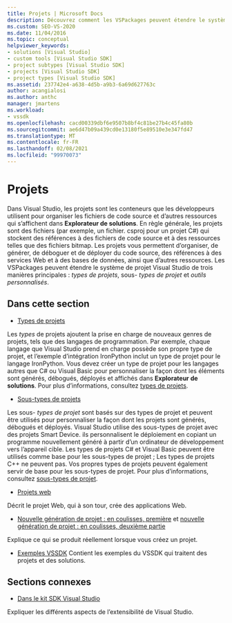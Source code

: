 ```yaml
---
title: Projets | Microsoft Docs
description: Découvrez comment les VSPackages peuvent étendre le système de projet Visual Studio, y compris les types de projets, les sous-types de projet et les outils personnalisés.
ms.custom: SEO-VS-2020
ms.date: 11/04/2016
ms.topic: conceptual
helpviewer_keywords:
- solutions [Visual Studio]
- custom tools [Visual Studio SDK]
- project subtypes [Visual Studio SDK]
- projects [Visual Studio SDK]
- project types [Visual Studio SDK]
ms.assetid: 237742e4-a638-4d5b-a9b3-6a69d627763c
author: acangialosi
ms.author: anthc
manager: jmartens
ms.workload:
- vssdk
ms.openlocfilehash: cacd00339dbf6e9507b8bf4c81be27b4c45fa80b
ms.sourcegitcommit: ae6d47b09a439cd0e13180f5e89510e3e347fd47
ms.translationtype: MT
ms.contentlocale: fr-FR
ms.lasthandoff: 02/08/2021
ms.locfileid: "99970073"
---
```

# <a name="projects"></a>Projets
Dans Visual Studio, les projets sont les conteneurs que les développeurs utilisent pour organiser les fichiers de code source et d’autres ressources qui s’affichent dans **Explorateur de solutions**. En règle générale, les projets sont des fichiers (par exemple, un fichier. csproj pour un projet C#) qui stockent des références à des fichiers de code source et à des ressources telles que des fichiers bitmap. Les projets vous permettent d’organiser, de générer, de déboguer et de déployer du code source, des références à des services Web et à des bases de données, ainsi que d’autres ressources. Les VSPackages peuvent étendre le système de projet Visual Studio de trois manières principales : *types de projets*, sous- *types de projet* et *outils personnalisés*.

## <a name="in-this-section"></a>Dans cette section
- [Types de projets](../../extensibility/internals/project-types.md)

 Les *types* de projets ajoutent la prise en charge de nouveaux genres de projets, tels que des langages de programmation. Par exemple, chaque langage que Visual Studio prend en charge possède son propre type de projet, et l’exemple d’intégration IronPython inclut un type de projet pour le langage IronPython. Vous devez créer un type de projet pour les langages autres que C# ou Visual Basic pour personnaliser la façon dont les éléments sont générés, débogués, déployés et affichés dans **Explorateur de solutions**. Pour plus d’informations, consultez [types de projets](../../extensibility/internals/project-types.md).

- [Sous-types de projets](../../extensibility/internals/project-subtypes.md)

 Les sous- *types de projet* sont basés sur des types de projet et peuvent être utilisés pour personnaliser la façon dont les projets sont générés, débogués et déployés. Visual Studio utilise des sous-types de projet avec des projets Smart Device. ils personnalisent le déploiement en copiant un programme nouvellement généré à partir d’un ordinateur de développement vers l’appareil cible. Les types de projets C# et Visual Basic peuvent être utilisés comme base pour les sous-types de projet ; Les types de projets C++ ne peuvent pas. Vos propres types de projets peuvent également servir de base pour les sous-types de projet. Pour plus d’informations, consultez [sous-types de projet](../../extensibility/internals/project-subtypes.md).

- [Projets web](../../extensibility/internals/web-projects.md)

 Décrit le projet Web, qui à son tour, crée des applications Web.

- [Nouvelle génération de projet : en coulisses, première](../../extensibility/internals/new-project-generation-under-the-hood-part-one.md) et [nouvelle génération de projet : en coulisses, deuxième partie](../../extensibility/internals/new-project-generation-under-the-hood-part-two.md)

 Explique ce qui se produit réellement lorsque vous créez un projet.

- [Exemples VSSDK](https://github.com/Microsoft/VSSDK-Extensibility-Samples) Contient les exemples du VSSDK qui traitent des projets et des solutions.

## <a name="related-sections"></a>Sections connexes
- [Dans le kit SDK Visual Studio](../../extensibility/internals/inside-the-visual-studio-sdk.md)

 Expliquer les différents aspects de l’extensibilité de Visual Studio.
